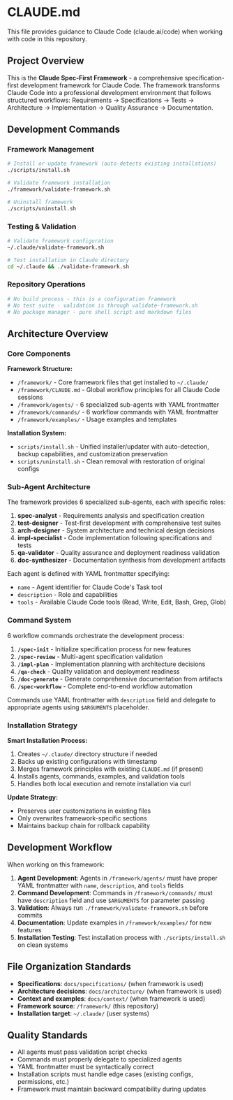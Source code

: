 # CLAUDE.md

This file provides guidance to Claude Code (claude.ai/code) when working with code in this repository.

## Project Overview

This is the **Claude Spec-First Framework** - a comprehensive specification-first development framework for Claude Code. The framework transforms Claude Code into a professional development environment that follows structured workflows: Requirements → Specifications → Tests → Architecture → Implementation → Quality Assurance → Documentation.

## Development Commands

### Framework Management
```bash
# Install or update framework (auto-detects existing installations)
./scripts/install.sh

# Validate framework installation
./framework/validate-framework.sh

# Uninstall framework
./scripts/uninstall.sh
```

### Testing & Validation
```bash
# Validate framework configuration
~/.claude/validate-framework.sh

# Test installation in Claude directory
cd ~/.claude && ./validate-framework.sh
```

### Repository Operations
```bash
# No build process - this is a configuration framework
# No test suite - validation is through validate-framework.sh
# No package manager - pure shell script and markdown files
```

## Architecture Overview

### Core Components

**Framework Structure:**
- `/framework/` - Core framework files that get installed to `~/.claude/`
- `/framework/CLAUDE.md` - Global workflow principles for all Claude Code sessions
- `/framework/agents/` - 6 specialized sub-agents with YAML frontmatter
- `/framework/commands/` - 6 workflow commands with YAML frontmatter
- `/framework/examples/` - Usage examples and templates

**Installation System:**
- `scripts/install.sh` - Unified installer/updater with auto-detection, backup capabilities, and customization preservation
- `scripts/uninstall.sh` - Clean removal with restoration of original configs

### Sub-Agent Architecture

The framework provides 6 specialized sub-agents, each with specific roles:

1. **spec-analyst** - Requirements analysis and specification creation
2. **test-designer** - Test-first development with comprehensive test suites
3. **arch-designer** - System architecture and technical design decisions
4. **impl-specialist** - Code implementation following specifications and tests
5. **qa-validator** - Quality assurance and deployment readiness validation
6. **doc-synthesizer** - Documentation synthesis from development artifacts

Each agent is defined with YAML frontmatter specifying:
- `name` - Agent identifier for Claude Code's Task tool
- `description` - Role and capabilities
- `tools` - Available Claude Code tools (Read, Write, Edit, Bash, Grep, Glob)

### Command System

6 workflow commands orchestrate the development process:

1. **`/spec-init`** - Initialize specification process for new features
2. **`/spec-review`** - Multi-agent specification validation
3. **`/impl-plan`** - Implementation planning with architecture decisions
4. **`/qa-check`** - Quality validation and deployment readiness
5. **`/doc-generate`** - Generate comprehensive documentation from artifacts
6. **`/spec-workflow`** - Complete end-to-end workflow automation

Commands use YAML frontmatter with `description` field and delegate to appropriate agents using `$ARGUMENTS` placeholder.

### Installation Strategy

**Smart Installation Process:**
1. Creates `~/.claude/` directory structure if needed
2. Backs up existing configurations with timestamp
3. Merges framework principles with existing `CLAUDE.md` (if present)
4. Installs agents, commands, examples, and validation tools
5. Handles both local execution and remote installation via curl

**Update Strategy:**
- Preserves user customizations in existing files
- Only overwrites framework-specific sections
- Maintains backup chain for rollback capability

## Development Workflow

When working on this framework:

1. **Agent Development**: Agents in `/framework/agents/` must have proper YAML frontmatter with `name`, `description`, and `tools` fields
2. **Command Development**: Commands in `/framework/commands/` must have `description` field and use `$ARGUMENTS` for parameter passing
3. **Validation**: Always run `./framework/validate-framework.sh` before commits
4. **Documentation**: Update examples in `/framework/examples/` for new features
5. **Installation Testing**: Test installation process with `./scripts/install.sh` on clean systems

## File Organization Standards

- **Specifications**: `docs/specifications/` (when framework is used)
- **Architecture decisions**: `docs/architecture/` (when framework is used)
- **Context and examples**: `docs/context/` (when framework is used)
- **Framework source**: `/framework/` (this repository)
- **Installation target**: `~/.claude/` (user systems)

## Quality Standards

- All agents must pass validation script checks
- Commands must properly delegate to specialized agents
- YAML frontmatter must be syntactically correct
- Installation scripts must handle edge cases (existing configs, permissions, etc.)
- Framework must maintain backward compatibility during updates